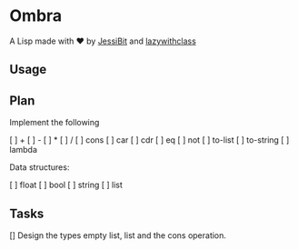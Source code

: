 # Ombra

A Lisp made with :heart: by [JessiBit](https://github.com/jessi-bit) and [lazywithclass](https://github.com/lazywithclass)

## Usage

## Plan

Implement the following 

[ ] +
[ ] -
[ ] *
[ ] /
[ ] cons
[ ] car
[ ] cdr
[ ] eq
[ ] not
[ ] to-list
[ ] to-string
[ ] lambda

Data structures: 

[ ] float
[ ] bool
[ ] string
[ ] list

## Tasks

[] Design the types empty list, list and the cons operation.
